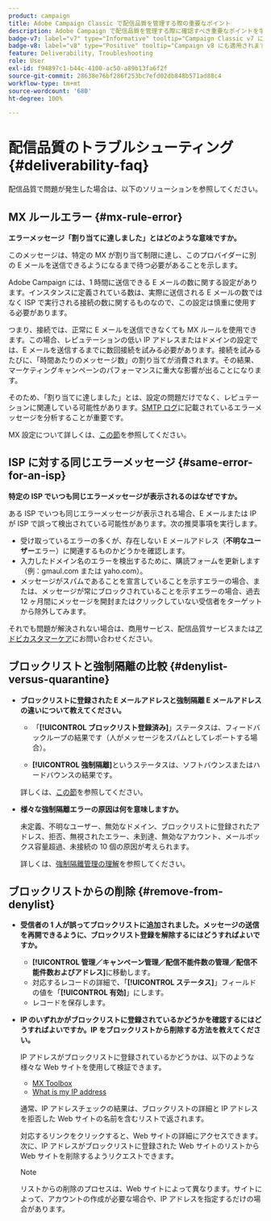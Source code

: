 ```yaml
---
product: campaign
title: Adobe Campaign Classic で配信品質を管理する際の重要なポイント
description: Adobe Campaign で配信品質を管理する際に確認すべき重要なポイントを学ぶ
badge-v7: label="v7" type="Informative" tooltip="Campaign Classic v7 に適用されます"
badge-v8: label="v8" type="Positive" tooltip="Campaign v8 にも適用されます"
feature: Deliverability, Troubleshooting
role: User
exl-id: f94897c1-b44c-4100-ac50-a89b13fa6f2f
source-git-commit: 28638e76bf286f253bc7efd02db848b571ad88c4
workflow-type: tm+mt
source-wordcount: '680'
ht-degree: 100%

---
```


# 配信品質のトラブルシューティング{#deliverability-faq}

配信品質で問題が発生した場合は、以下のソリューションを参照してください。

## MX ルールエラー {#mx-rule-error}

**エラーメッセージ「割り当てに達しました」とはどのような意味ですか。**

このメッセージは、特定の MX が割り当て制限に達し、このプロバイダーに別の E メールを送信できるようになるまで待つ必要があることを示します。

Adobe Campaign には、1 時間に送信できる E メールの数に関する設定があります。インスタンスに定義されている数は、実際に送信される E メールの数ではなく ISP で実行される接続の数に関するものなので、この設定は慎重に使用する必要があります。

つまり、接続では、正常に E メールを送信できなくても MX ルールを使用できます。この場合、レピュテーションの低い IP アドレスまたはドメインの設定では、E メールを送信するまでに数回接続を試みる必要があります。接続を試みるたびに、「時間あたりのメッセージ数」の割り当てが消費されます。その結果、マーケティングキャンペーンのパフォーマンスに重大な影響が出ることになります。

そのため、「割り当てに達しました」とは、設定の問題だけでなく、レピュテーションに関連している可能性があります。[SMTP ログ](../../production/using/monitoring-processes.md#smtp-errors-per-domain)に記載されているエラーメッセージを分析することが重要です。

MX 設定について詳しくは、[この節](../../installation/using/email-deliverability.md#mx-configuration)を参照してください。

## ISP に対する同じエラーメッセージ {#same-error-for-an-isp}

**特定の ISP でいつも同じエラーメッセージが表示されるのはなぜですか。**

ある ISP でいつも同じエラーメッセージが表示される場合、E メールまたは IP が ISP で誤って検出されている可能性があります。次の推奨事項を実行します。
* 受け取っているエラーの多くが、存在しない E メールアドレス（**不明なユーザー**&#x200B;エラー）に関連するものかどうかを確認します。
* 入力したドメイン名のエラーを検出するために、購読フォームを更新します（例：gmaul.com または yaho.com）。
* メッセージがスパムであることを宣言していることを示すエラーの場合、または、メッセージが常にブロックされていることを示すエラーの場合、過去 12 ヶ月間にメッセージを開封またはクリックしていない受信者をターゲットから除外してみます。

それでも問題が解決されない場合は、商用サービス、配信品質サービスまたは[アドビカスタマーケア](https://helpx.adobe.com/jp/enterprise/admin-guide.html/enterprise/using/support-for-experience-cloud.ug.html)にお問い合わせください。

## ブロックリストと強制隔離の比較 {#denylist-versus-quarantine}

* **ブロックリストに登録された E メールアドレスと強制隔離 E メールアドレスの違いについて教えてください。**

   * 「**[!UICONTROL ブロックリスト登録済み]**」ステータスは、フィードバックループの結果です（人がメッセージをスパムとしてレポートする場合）。

   * **[!UICONTROL 強制隔離]**&#x200B;というステータスは、ソフトバウンスまたはハードバウンスの結果です。

  詳しくは、[この節](understanding-quarantine-management.md#quarantine-vs-denylist)を参照してください。

* **様々な強制隔離エラーの原因は何を意味しますか。**

  未定義、不明なユーザー、無効なドメイン、ブロックリストに登録されたアドレス、拒否、無視されたエラー、未到達、無効なアカウント、メールボックス容量超過、未接続の 10 個の原因が考えられます。

  詳しくは、[強制隔離管理の理解](understanding-quarantine-management.md)を参照してください。

## ブロックリストからの削除 {#remove-from-denylist}

* **受信者の 1 人が誤ってブロックリストに追加されました。メッセージの送信を再開できるように、ブロックリスト登録を解除するにはどうすればよいですか。**

   * **[!UICONTROL 管理／キャンペーン管理／配信不能件数の管理／配信不能件数およびアドレス]**&#x200B;に移動します。
   * 対応するレコードの詳細で、「**[!UICONTROL ステータス]**」フィールドの値を「**[!UICONTROL 有効]**」にします。
   * レコードを保存します。

* **IP のいずれかがブロックリストに登録されているかどうかを確認するにはどうすればよいですか。IP をブロックリストから削除する方法を教えてください。**

  IP アドレスがブロックリストに登録されているかどうかは、以下のような様々な Web サイトを使用して検証できます。
   * [MX Toolbox](https://mxtoolbox.com/)
   * [What is my IP address](https://whatismyipaddress.com)

  通常、IP アドレスチェックの結果は、ブロックリストの詳細と IP アドレスを拒否した Web サイトの名前を含むリストで返されます。

  対応するリンクをクリックすると、Web サイトの詳細にアクセスできます。次に、IP アドレスがブロックリストに登録された Web サイトのリストから Web サイトを削除するようリクエストできます。

  >[!NOTE]
  >
  >リストからの削除のプロセスは、Web サイトによって異なります。サイトによって、アカウントの作成が必要な場合や、IP アドレスを指定するだけの場合があります。
